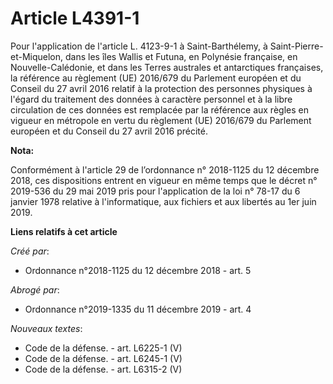 # Article L4391-1

Pour l'application de l'article L. 4123-9-1 à Saint-Barthélemy, à Saint-Pierre-et-Miquelon, dans les îles Wallis et Futuna,
en Polynésie française, en Nouvelle-Calédonie, et dans les Terres australes et antarctiques françaises, la référence au
règlement (UE) 2016/679 du Parlement européen et du Conseil du 27 avril 2016 relatif à la protection des personnes physiques
à l'égard du traitement des données à caractère personnel et à la libre circulation de ces données est remplacée par la
référence aux règles en vigueur en métropole en vertu du règlement (UE) 2016/679 du Parlement européen et du Conseil du 27
avril 2016 précité.

**Nota:**

Conformément à l'article 29 de l’ordonnance n° 2018-1125 du 12 décembre 2018, ces dispositions entrent en vigueur en même
temps que le décret n° 2019-536 du 29 mai 2019 pris pour l'application de la loi n° 78-17 du 6 janvier 1978 relative à
l'informatique, aux fichiers et aux libertés au 1er juin 2019.

**Liens relatifs à cet article**

_Créé par_:

  - Ordonnance n°2018-1125 du 12 décembre 2018 - art. 5

_Abrogé par_:

  - Ordonnance n°2019-1335 du 11 décembre 2019 - art. 4

_Nouveaux textes_:

  - Code de la défense. - art. L6225-1 (V)
  - Code de la défense. - art. L6245-1 (V)
  - Code de la défense. - art. L6315-2 (V)
